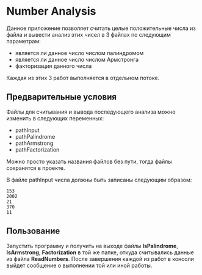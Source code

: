 # Number Analysis
Данное приложение позволяет считать целые положительные числа из файла
и вывести анализ этих чисел в 3 файлах по следующим параметрам:
* является ли данное число числом палиндромом
* является ли данное число числом Армстронга
* факторизация данного числа

Каждая из этих 3 работ выполняется в отдельном потоке.

## Предварительные условия


Файлы для считывания и вывода последующего анализа можно изменить в следующих переменных:
* pathInput
* pathPalindrome
* pathArmstrong
* pathFactorization

Можно просто указать названия файлов без пути, тогда файлы сохранятся в проекте.

В файле pathInput числа должны быть записаны следующим образом:
```
153
2002
21
370
11
```

## Пользование
Запустить программу и получить на выходе файлы **IsPalindrome**, **IsArmstrong**,
**Factorization** в той же папке, откуда считывались данные из файла **ReadNumbers**.
После завершения каждой из работ в консоли выйдет сообщение о выполнении той или иной
работы.
